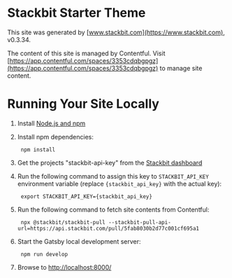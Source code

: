 # Stackbit Starter Theme

This site was generated by [www.stackbit.com](https://www.stackbit.com), v0.3.34.

The content of this site is managed by Contentful. Visit [https://app.contentful.com/spaces/3353cdqbgpgz](https://app.contentful.com/spaces/3353cdqbgpgz) to manage site content.

# Running Your Site Locally

1. Install [Node.js and npm](https://nodejs.org/en/)

1. Install npm dependencies:

        npm install

1. Get the projects "stackbit-api-key" from the [Stackbit dashboard](https://app.stackbit.com/dashboard)

1. Run the following command to assign this key to `STACKBIT_API_KEY` environment variable (replace `{stackbit_api_key}` with the actual key):

        export STACKBIT_API_KEY={stackbit_api_key}

1. Run the following command to fetch site contents from Contentful:

        npx @stackbit/stackbit-pull --stackbit-pull-api-url=https://api.stackbit.com/pull/5fab8030b2d77c001cf695a1

1. Start the Gatsby local development server:

        npm run develop

1. Browse to [http://localhost:8000/](http://localhost:8000/)
